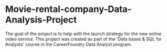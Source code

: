 # Movie-rental-company-Data-Analysis-Project
The goal of the project is to help with the launch strategy for the new online video service. 
This project was created as part of the 'Data bases &amp; SQL for Analysts' course in the CareerFoundry Data Analyst program.
